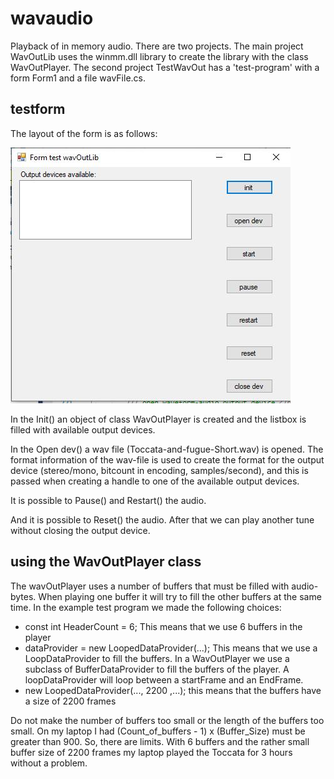 # wavaudio

Playback of in memory audio.
There are two projects. The main project WavOutLib uses the winmm.dll library to
create the library with the class WavOutPlayer. The second project TestWavOut has 
a 'test-program' with a form Form1 and a file wavFile.cs. 

## testform

The layout of the form is as follows:

![](./testform.jpg)

In the Init() an object of class WavOutPlayer is created and the listbox is filled
with available output devices.

In the Open dev() a wav file (Toccata-and-fugue-Short.wav) is opened. The format information of the wav-file is used
to create the format for the output device (stereo/mono, bitcount in encoding, samples/second), and this is passed
when creating a handle to one of the available output devices.

It is possible to Pause() and Restart() the audio.

And it is possible to Reset() the audio. After that we can play another tune without closing the output device.


## using the WavOutPlayer class

The wavOutPlayer uses a number of buffers that must be filled with audio-bytes. When playing one buffer it will try to fill the other buffers at the same time. In the example test program we made the following choices:

* const int HeaderCount = 6; This means that we use 6 buffers in the player
* dataProvider = new LoopedDataProvider(...); This means that we use a LoopDataProvider to fill the buffers. In a WavOutPlayer we use a subclass of BufferDataProvider to fill the buffers of the player. A loopDataProvider will loop between a startFrame and an EndFrame. 
* new LoopedDataProvider(..., 2200 ,...); this means that the buffers have a size of 2200 frames

Do not make the number of buffers too small or the length of the buffers too small. On my laptop I had (Count_of_buffers - 1) x (Buffer_Size) must be greater than 900. So, there are limits. With 6 buffers and the rather small buffer size of 2200 frames my laptop played the Toccata for 3 hours without a problem.

